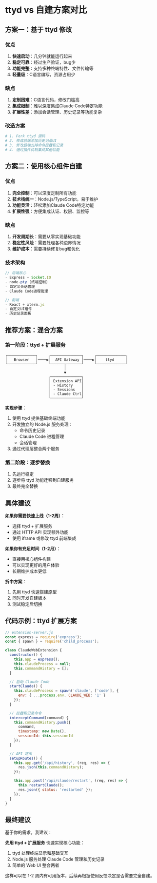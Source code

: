 # ttyd vs 自建方案对比

## 方案一：基于 ttyd 修改

### 优点
1. **快速启动**：几分钟就能运行起来
2. **稳定可靠**：经过生产验证，bug少
3. **功能完整**：支持多种终端特性、文件传输等
4. **轻量级**：C语言编写，资源占用少

### 缺点
1. **定制困难**：C语言代码，修改门槛高
2. **集成限制**：难以深度集成Claude Code特定功能
3. **扩展性差**：添加会话管理、历史记录等功能复杂

### 改造方案
```bash
# 1. Fork ttyd 源码
# 2. 修改前端添加历史记录UI
# 3. 修改后端支持命令拦截和记录
# 4. 通过插件机制集成其他功能
```

## 方案二：使用核心组件自建

### 优点
1. **完全控制**：可以深度定制所有功能
2. **技术栈统一**：Node.js/TypeScript，易于维护
3. **功能灵活**：轻松添加Claude Code特定功能
4. **扩展性强**：方便集成认证、权限、监控等

### 缺点
1. **开发周期长**：需要从零实现基础功能
2. **稳定性风险**：需要处理各种边界情况
3. **维护成本**：需要持续修复bug和优化

### 技术架构
```typescript
// 后端核心
- Express + Socket.IO
- node-pty (终端控制)
- 自定义会话管理
- Claude Code进程管理

// 前端
- React + xterm.js
- 自定义UI组件
- 历史记录面板
```

## 推荐方案：混合方案

### 第一阶段：ttyd + 扩展服务
```
┌─────────────┐     ┌──────────────┐     ┌─────────────┐
│   Browser   │────▶│  API Gateway │────▶│    ttyd     │
└─────────────┘     └──────┬───────┘     └─────────────┘
                           │
                           ▼
                    ┌──────────────┐
                    │ Extension API│
                    │ - History    │
                    │ - Sessions   │
                    │ - Claude Ctrl│
                    └──────────────┘
```

**实现步骤**：
1. 使用 ttyd 提供基础终端功能
2. 开发独立的 Node.js 服务处理：
   - 命令历史记录
   - Claude Code 进程管理
   - 会话管理
3. 通过代理层整合两个服务

### 第二阶段：逐步替换
1. 先运行稳定
2. 逐步将 ttyd 功能迁移到自建服务
3. 最终完全替换

## 具体建议

**如果你需要快速上线（1-2周）**：
- 选择 ttyd + 扩展服务
- 通过 HTTP API 实现额外功能
- 使用 iframe 或修改 ttyd 前端集成

**如果你有充足时间（1-2月）**：
- 直接用核心组件构建
- 可以实现更好的用户体验
- 长期维护成本更低

**折中方案**：
1. 先用 ttyd 快速搭建原型
2. 同时开发自建版本
3. 测试稳定后切换

## 代码示例：ttyd 扩展方案

```javascript
// extension-server.js
const express = require('express');
const { spawn } = require('child_process');

class ClaudeWebExtension {
  constructor() {
    this.app = express();
    this.claudeProcess = null;
    this.commandHistory = [];
  }

  // 启动 Claude Code
  startClaude() {
    this.claudeProcess = spawn('claude', ['code'], {
      env: { ...process.env, CLAUDE_WEB: '1' }
    });
  }

  // 拦截和记录命令
  interceptCommand(command) {
    this.commandHistory.push({
      command,
      timestamp: new Date(),
      sessionId: this.sessionId
    });
  }

  // API 路由
  setupRoutes() {
    this.app.get('/api/history', (req, res) => {
      res.json(this.commandHistory);
    });

    this.app.post('/api/claude/restart', (req, res) => {
      this.restartClaude();
      res.json({ status: 'restarted' });
    });
  }
}
```

## 最终建议

基于你的需求，我建议：

**先用 ttyd + 扩展服务** 快速实现核心功能：
1. ttyd 处理终端显示和基础交互
2. Node.js 服务处理 Claude Code 管理和历史记录
3. 简单的 Web UI 整合两者

这样可以在 1-2 周内有可用版本，后续再根据使用反馈决定是否需要完全自建。